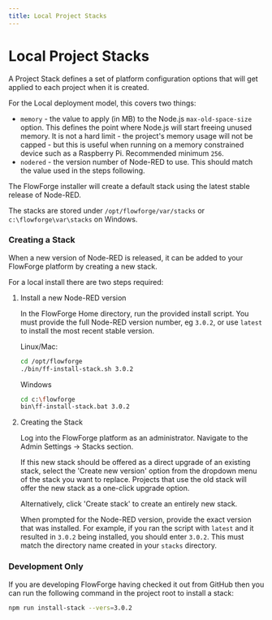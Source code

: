 ```yaml
---
title: Local Project Stacks
---
```


# Local Project Stacks

A Project Stack defines a set of platform configuration options that will get
applied to each project when it is created.

For the Local deployment model, this covers two things:

 - `memory` - the value to apply (in MB) to the Node.js `max-old-space-size` option.
    This defines the point where Node.js will start freeing unused memory. It is
    not a hard limit - the project's memory usage will not be capped - but this
    is useful when running on a memory constrained device such as a Raspberry Pi. Recommended minimum `256`.
 - `nodered` - the version number of Node-RED to use. This should match the value used in the steps following.

The FlowForge installer will create a default stack using the latest stable
release of Node-RED.

The stacks are stored under `/opt/flowforge/var/stacks` or `c:\flowforge\var\stacks` on Windows.

### Creating a Stack

When a new version of Node-RED is released, it can be added to your FlowForge
platform by creating a new stack.

For a local install there are two steps required:

1. Install a new Node-RED version

   In the FlowForge Home directory, run the provided install script. You
   must provide the full Node-RED version number, eg `3.0.2`, or use `latest` to install the most recent stable version.

   Linux/Mac:
   ```bash
   cd /opt/flowforge
   ./bin/ff-install-stack.sh 3.0.2
   ```

   Windows
   ```bash
   cd c:\flowforge
   bin\ff-install-stack.bat 3.0.2
   ```

2. Creating the Stack

   Log into the FlowForge platform as an administrator. Navigate to the
   Admin Settings -> Stacks section.

   If this new stack should be offered as a direct upgrade of an existing stack, select the 'Create new version' option from the dropdown menu
   of the stack you want to replace. Projects that use the old stack
   will offer the new stack as a one-click upgrade option.

   Alternatively, click 'Create stack' to create an entirely new stack.

   When prompted for the Node-RED version, provide the exact version that was installed. For example, if you ran the script with `latest` and it resulted in `3.0.2` being installed, you should enter `3.0.2`. This must
   match the directory name created in your `stacks` directory.


### Development Only

If you are developing FlowForge having checked it out from GitHub then you can run 
the following command in the project root to install a stack:

```bash
npm run install-stack --vers=3.0.2
```

